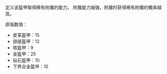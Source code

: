 定义该盔甲取得稀有附魔的能力。 附魔能力越强，附魔时获得稀有附魔的概率越高。

原版数值：

* 皮革盔甲：15
* 锁链盔甲：12
* 铁盔甲：9
* 金盔甲：25
* 钻石盔甲：10
* 下界合金盔甲：15